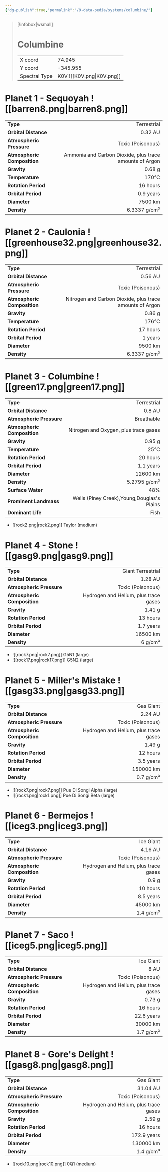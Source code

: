 ```yaml
---
{"dg-publish":true,"permalink":"/9-data-pedia/systems/columbine/"}
---
```


> [!infobox|wsmall]
> # Columbine
> | | |
> | - | - |
> | X coord | 74.945 |
> | Y coord| -345.955 |
> | Spectral Type | K0V ![[K0V.png\|K0V.png]] |

# Planet 1 - Sequoyah ![[barren8.png\|barren8.png]]
|                             |                           |
| --------------------------- | -------------------------:|
| **Type**                    |             Terrestrial |
| **Orbital Distance**        |   0.32 AU |
| **Atmospheric Pressure**    |       Toxic (Poisonous) |
| **Atmospheric Composition** |      Ammonia and Carbon Dioxide, plus trace amounts of Argon |
| **Gravity**                 |        0.68 g |
| **Temperature**             |    170°C |
| **Rotation Period**         |  16 hours |
| **Orbital Period** | 0.9 years |
| **Diameter**                |      7500 km | 
| **Density**                 |    6.3337 g/cm³ |





# Planet 2 - Caulonia ![[greenhouse32.png\|greenhouse32.png]]
|                             |                           |
| --------------------------- | -------------------------:|
| **Type**                    |             Terrestrial |
| **Orbital Distance**        |   0.56 AU |
| **Atmospheric Pressure**    |       Toxic (Poisonous) |
| **Atmospheric Composition** |      Nitrogen and Carbon Dioxide, plus trace amounts of Argon |
| **Gravity**                 |        0.86 g |
| **Temperature**             |    176°C |
| **Rotation Period**         |  17 hours |
| **Orbital Period** | 1 years |
| **Diameter**                |      9500 km | 
| **Density**                 |    6.3337 g/cm³ |





# Planet 3 - Columbine ![[green17.png\|green17.png]]
|                             |                           |
| --------------------------- | -------------------------:|
| **Type**                    |             Terrestrial |
| **Orbital Distance**        |   0.8 AU |
| **Atmospheric Pressure**    |       Breathable |
| **Atmospheric Composition** |      Nitrogen and Oxygen, plus trace gases |
| **Gravity**                 |        0.95 g |
| **Temperature**             |    25°C |
| **Rotation Period**         |  20 hours |
| **Orbital Period** | 1.1 years |
| **Diameter**                |      12600 km | 
| **Density**                 |    5.2795 g/cm³ |
| **Surface Water**           |           48% | 
| **Prominent Landmass**      |         Wells (Piney Creek),Young,Douglas's Plains | 
| **Dominant Life**           |         Fish |



- [[rock2.png\|rock2.png]] Taylor (medium)

# Planet 4 - Stone ![[gasg9.png\|gasg9.png]]
|                             |                           |
| --------------------------- | -------------------------:|
| **Type**                    |             Giant Terrestrial |
| **Orbital Distance**        |   1.28 AU |
| **Atmospheric Pressure**    |       Toxic (Poisonous) |
| **Atmospheric Composition** |      Hydrogen and Helium, plus trace gases |
| **Gravity**                 |        1.41 g |
| **Rotation Period**         |  13 hours |
| **Orbital Period** | 1.7 years |
| **Diameter**                |      16500 km | 
| **Density**                 |    6 g/cm³ |



- ![[rock7.png\|rock7.png]] G5N1 (large)
- ![[rock17.png\|rock17.png]] G5N2 (large)


# Planet 5 - Miller's Mistake ![[gasg33.png\|gasg33.png]]
|                             |                           |
| --------------------------- | -------------------------:|
| **Type**                    |             Gas Giant |
| **Orbital Distance**        |   2.24 AU |
| **Atmospheric Pressure**    |       Toxic (Poisonous) |
| **Atmospheric Composition** |      Hydrogen and Helium, plus trace gases |
| **Gravity**                 |        1.49 g |
| **Rotation Period**         |  12 hours |
| **Orbital Period** | 3.5 years |
| **Diameter**                |      150000 km | 
| **Density**                 |    0.7 g/cm³ |



- ![[rock7.png\|rock7.png]] Pue Di Songi Alpha (large)
- ![[rock1.png\|rock1.png]] Pue Di Songi Beta (large)


# Planet 6 - Bermejos ![[iceg3.png\|iceg3.png]]
|                             |                           |
| --------------------------- | -------------------------:|
| **Type**                    |             Ice Giant |
| **Orbital Distance**        |   4.16 AU |
| **Atmospheric Pressure**    |       Toxic (Poisonous) |
| **Atmospheric Composition** |      Hydrogen and Helium, plus trace gases |
| **Gravity**                 |        0.9 g |
| **Rotation Period**         |  10 hours |
| **Orbital Period** | 8.5 years |
| **Diameter**                |      45000 km | 
| **Density**                 |    1.4 g/cm³ |





# Planet 7 - Saco ![[iceg5.png\|iceg5.png]]
|                             |                           |
| --------------------------- | -------------------------:|
| **Type**                    |             Ice Giant |
| **Orbital Distance**        |   8 AU |
| **Atmospheric Pressure**    |       Toxic (Poisonous) |
| **Atmospheric Composition** |      Hydrogen and Helium, plus trace gases |
| **Gravity**                 |        0.73 g |
| **Rotation Period**         |  16 hours |
| **Orbital Period** | 22.6 years |
| **Diameter**                |      30000 km | 
| **Density**                 |    1.7 g/cm³ |





# Planet 8 - Gore's Delight ![[gasg8.png\|gasg8.png]]
|                             |                           |
| --------------------------- | -------------------------:|
| **Type**                    |             Gas Giant |
| **Orbital Distance**        |   31.04 AU |
| **Atmospheric Pressure**    |       Toxic (Poisonous) |
| **Atmospheric Composition** |      Hydrogen and Helium, plus trace gases |
| **Gravity**                 |        2.59 g |
| **Rotation Period**         |  16 hours |
| **Orbital Period** | 172.9 years |
| **Diameter**                |      130000 km | 
| **Density**                 |    1.4 g/cm³ |



- [[rock10.png\|rock10.png]] 0Q1 (medium)

